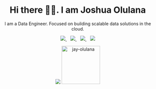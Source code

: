 <h1 align='center'>Hi there 👋🏾. I am Joshua Olulana</h1>
<p align='center'>I am a Data Engineer. Focused on building scalable data solutions in the cloud.</p>

<p align='center'>
	<!-- <a href="" target="_blank">
		<img src="https://img.shields.io/badge/WHATSAPP-%2325D366.svg?&style=for-the-badge&logo=whatsapp&logoColor=white" />
	</a>&nbsp;&nbsp; -->
	<a href="https://twitter.com/jay_olulana" target="_blank">
		<img src="https://img.shields.io/badge/twitter-%231DA1F2.svg?&style=for-the-badge&logo=twitter&logoColor=white" />
	</a>&nbsp;&nbsp;
	<a href="https://www.linkedin.com/in/joshua-olulana/" target="_blank">
		<img src="https://img.shields.io/badge/linkedin-%230077B5.svg?&style=for-the-badge&logo=linkedin&logoColor=white" />
	</a>&nbsp;&nbsp;
	<a href="mailto:jayolulana@gmail.com" target="_blank">
		<img src="https://img.shields.io/badge/email me-%23D14836.svg?&style=for-the-badge&logo=gmail&logoColor=white" />
	</a>&nbsp;&nbsp;
	     	<img src="https://gpvc.arturio.dev/jay-olulana"/>
	<p align = "center">
		<img src = "https://github-readme-stats.vercel.app/api?username=jay-olulana&count_private=true&show_icons=true&theme=radical&line_height=27">
		<a href="https://github.com/ryo-ma/github-profile-trophy"><img height='124' src="https://github-profile-trophy.vercel.app/?username=jay-olulana&row=1&no-bg=true" alt="jay-olulana"/></a>
</p>
